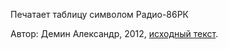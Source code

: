 Печатает таблицу символом Радио-86РК

Автор: Демин Александр, 2012, <a href="https://github.com/begoon/rk86-maximite/blob/master/programs/chars/chars.asm">исходный текст</a>.